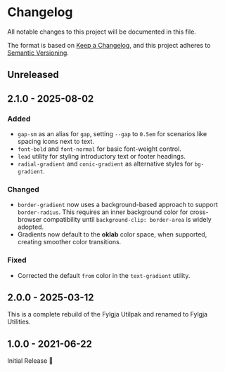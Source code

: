 # Changelog

All notable changes to this project will be documented in this file.

The format is based on [Keep a Changelog](https://keepachangelog.com/en/1.1.0/),
and this project adheres to [Semantic Versioning](https://semver.org/spec/v2.0.0.html).

## Unreleased

## 2.1.0 - 2025-08-02

### Added

- `gap-sm` as an alias for `gap`, setting `--gap` to `0.5em` for scenarios like spacing icons next to text.
- `font-bold` and `font-normal` for basic font-weight control.
- `lead` utility for styling introductory text or footer headings.
- `radial-gradient` and `conic-gradient` as alternative styles for `bg-gradient`.

### Changed

- `border-gradient` now uses a background-based approach to support `border-radius`.
  This requires an inner background color for cross-browser compatibility until `background-clip: border-area` is widely adopted.
- Gradients now default to the **oklab** color space, when supported, creating smoother color transitions.

### Fixed

- Corrected the default `from` color in the `text-gradient` utility.

## 2.0.0 - 2025-03-12

This is a complete rebuild of the Fylgja Utilpak and renamed to Fylgja Utilities.

## 1.0.0 - 2021-06-22

Initial Release 🎉
